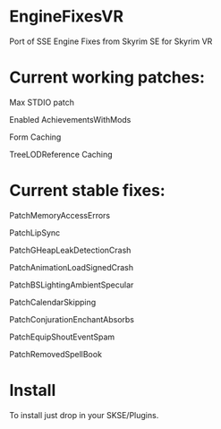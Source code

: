 # EngineFixesVR
Port of SSE Engine Fixes from Skyrim SE for Skyrim VR

# Current working patches:

Max STDIO patch

Enabled AchievementsWithMods

Form Caching

TreeLODReference Caching

# Current stable fixes:

PatchMemoryAccessErrors

PatchLipSync

PatchGHeapLeakDetectionCrash

PatchAnimationLoadSignedCrash

PatchBSLightingAmbientSpecular

PatchCalendarSkipping

PatchConjurationEnchantAbsorbs

PatchEquipShoutEventSpam

PatchRemovedSpellBook

# Install

To install just drop in your SKSE/Plugins. 
